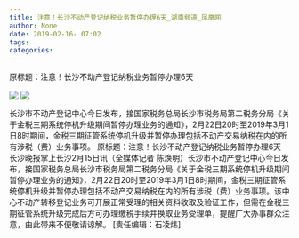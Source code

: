 ```yaml
---
title: 注意！长沙不动产登记纳税业务暂停办理6天_湖南频道_凤凰网
author: None
date: 2019-02-16- 07:02
tags: 
categories: 
---
```

原标题：注意！长沙不动产登记纳税业务暂停办理6天
<!-- more -->
                
<img align="center" border="0" src="https://www.icswb.com/upload/2/2019/document_news/sub_1/152/2019/02/20190215/document_news_content_5c6662efce4ad.jpg" />
                
<img align="center" border="0" src="http://p2.ifengimg.com/a/2016/0810/204c433878d5cf9size1_w16_h16.png" />
            
长沙市不动产登记中心今日发布，接国家税务总局长沙市税务局第二税务分局《关于金税三期系统停机升级期间暂停办理业务的通知》，2月22日20时至2019年3月1日8时期间，金税三期征管系统停机升级并暂停办理包括不动产交易纳税在内的所有涉税（费）业务事项。
原标题：注意！长沙不动产登记纳税业务暂停办理6天
长沙晚报掌上长沙2月15日讯（全媒体记者 陈焕明）长沙市不动产登记中心今日发布，接国家税务总局长沙市税务局第二税务分局《关于金税三期系统停机升级期间暂停办理业务的通知》，2月22日20时至2019年3月1日8时期间，金税三期征管系统停机升级并暂停办理包括不动产交易纳税在内的所有涉税（费）业务事项。该中心不动产转移登记业务可开展正常受理的相关资料收取及验证工作，但需在金税三期征管系统升级完成后方可办理缴税手续并换取业务受理单，提醒广大办事群众注意，由此带来不便敬请谅解。
[责任编辑：石凌炜]
            
